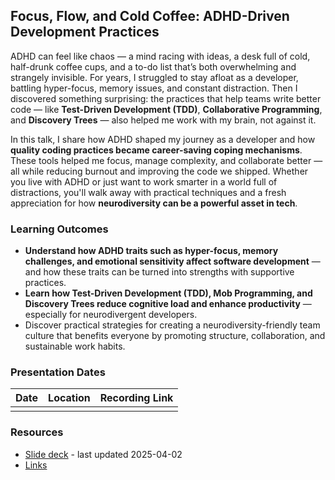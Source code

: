 ## Focus, Flow, and Cold Coffee: ADHD-Driven Development Practices

ADHD can feel like chaos — a mind racing with ideas, a desk full of cold, half-drunk coffee cups, and a to-do list that’s
both overwhelming and strangely invisible. For years, I struggled to stay afloat as a developer, battling hyper-focus,
memory issues, and constant distraction. Then I discovered something surprising: the practices that help teams write
better code — like **Test-Driven Development (TDD)**, **Collaborative Programming**, and **Discovery Trees** — also helped me work with my
brain, not against it.

In this talk, I share how ADHD shaped my journey as a developer and how **quality coding practices became career-saving
coping mechanisms**. These tools helped me focus, manage complexity, and collaborate better — all while reducing burnout
and improving the code we shipped. Whether you live with ADHD or just want to work smarter in a world full of
distractions, you'll walk away with practical techniques and a fresh appreciation for how **neurodiversity can be a
powerful asset in tech**.

### Learning Outcomes

- **Understand how ADHD traits such as hyper-focus, memory challenges, and emotional sensitivity affect software
development** — and how these traits can be turned into strengths with supportive practices.
- **Learn how Test-Driven Development (TDD), Mob Programming, and Discovery Trees reduce cognitive load and enhance
productivity** — especially for neurodivergent developers.
- Discover practical strategies for creating a neurodiversity-friendly team culture that benefits everyone by promoting
structure, collaboration, and sustainable work habits.

### Presentation Dates

| Date       | Location                                                 | Recording Link                                      |
|------------|----------------------------------------------------------|-----------------------------------------------------|
|  |  |  |

### Resources

- [Slide deck](https://github.com/MyTurnyet/Talks/blob/main/focus-flow-and-coffee/Focus%2C%20Flow%2C%20and%20Cold%20Coffee.pdf) - last updated 2025-04-02
- [Links](https://github.com/MyTurnyet/Talks/blob/main/focus-flow-and-coffee/resources.md)
